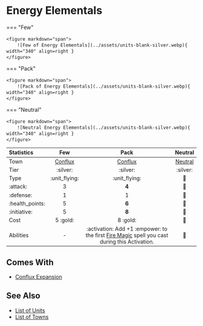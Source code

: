 # Energy Elementals

=== "Few"

    <figure markdown="span">
        ![Few of Energy Elementals](../assets/units-blank-silver.webp){ width="340" align=right }
    </figure>

=== "Pack"

    <figure markdown="span">
        ![Pack of Energy Elementals](../assets/units-blank-silver.webp){ width="340" align=right }
    </figure>

=== "Neutral"

    <figure markdown="span">
        ![Neutral Energy Elementals](../assets/units-blank-silver.webp){ width="340" align=right }
    </figure>


| Statistics | Few | Pack | Neutral |
| :--- | :---: | :---: | :---: |
| Town | [Conflux](../towns/conflux.md) | [Conflux](../towns/conflux.md) | [Neutral](../towns/neutral.md) |
| Tier | :silver: | :silver: | :silver: |
| Type | :unit_flying: | :unit_flying: | 🚧 |
| :attack: | 3 | **4** | 🚧 |
| :defense: | 1 | 1 | 🚧 |
| :health_points: | 5 | **6** | 🚧 |
| :initiative: | 5 | **8** | 🚧 |
| Cost | 5 :gold: | 8 :gold: | 🚧 |
| Abilities | - | :activation: Add +1 :empower: to the first [Fire Magic](../spells/school_of_fire_magic.md) spell you cast during this Activation. | 🚧 |


## Comes With

- [Conflux Expansion](../content/conflux_expansion.md)


## See Also

- [List of Units](index.md)
- [List of Towns](../towns/index.md)
